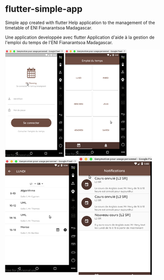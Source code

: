 # flutter-simple-app
Simple app created with flutter
Help application to the management of the timetable of ENI Fianarantsoa Madagascar.

Une application developpée avec flutter
Application d'aide à la gestion de l'emploi du temps de l'ENI Fianarantsoa Madagascar.


![alt text](https://raw.githubusercontent.com/ValeryNomenjanahary/flutter-simple-app/master/eni%20planing.png)
